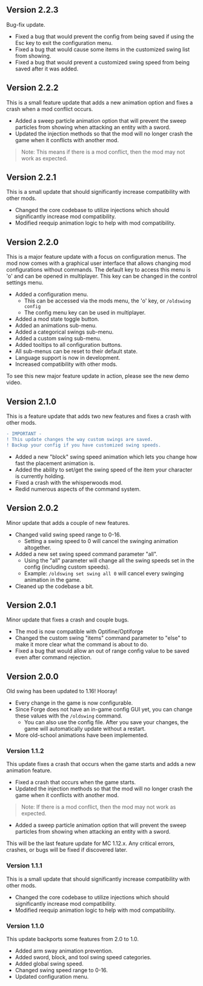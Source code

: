 ## Version 2.2.3
Bug-fix update.
- Fixed a bug that would prevent the config from being saved if using the Esc key to exit the configuration menu.
- Fixed a bug that would cause some items in the customized swing list from showing.
- Fixed a bug that would prevent a customized swing speed from being saved after it was added.

## Version 2.2.2
This is a small feature update that adds a new animation option and fixes a crash when a mod conflict occurs.
- Added a sweep particle animation option that will prevent the sweep particles from showing when attacking an entity with a sword.
- Updated the injection methods so that the mod will no longer crash the game when it conflicts with another mod.
> Note: This means if there is a mod conflict, then the mod may not work as expected.

## Version 2.2.1
This is a small update that should significantly increase compatibility with other mods.
- Changed the core codebase to utilize injections which should significantly increase mod compatibility.
- Modified reequip animation logic to help with mod compatibility.

## Version 2.2.0
This is a major feature update with a focus on configuration menus. The mod now comes with a graphical user interface that allows changing mod configurations without commands. The default key to access this menu is 'o' and can be opened in multiplayer. This key can be changed in the control settings menu.
- Added a configuration menu.
  - This can be accessed via the mods menu, the 'o' key, or `/oldswing config`
  - The config menu key can be used in multiplayer.
- Added a mod state toggle button.
- Added an animations sub-menu.
- Added a categorical swings sub-menu.
- Added a custom swing sub-menu.
- Added tooltips to all configuration buttons.
- All sub-menus can be reset to their default state.
- Language support is now in development.
- Increased compatibility with other mods.

To see this new major feature update in action, please see the new demo video.

## Version 2.1.0
This is a feature update that adds two new features and fixes a crash with other mods.
```diff
- IMPORTANT -
! This update changes the way custom swings are saved.
! Backup your config if you have customized swing speeds.
```
- Added a new "block" swing speed animation which lets you change how fast the placement animation is.
- Added the ability to set/get the swing speed of the item your character is currently holding.
- Fixed a crash with the whisperwoods mod.
- Redid numerous aspects of the command system.

## Version 2.0.2
Minor update that adds a couple of new features.
- Changed valid swing speed range to 0-16.
    - Setting a swing speed to 0 will cancel the swinging animation altogether.
- Added a new set swing speed command parameter "all".
    - Using the "all" parameter will change all the swing speeds set in the config (including custom speeds).
    - Example: `/oldswing set swing all 0` will cancel every swinging animation in the game.
- Cleaned up the codebase a bit.

## Version 2.0.1
Minor update that fixes a crash and couple bugs.
- The mod is now compatible with Optifine/Optiforge
- Changed the custom swing "items" command parameter to "else" to make it more clear what the command is about to do.
- Fixed a bug that would allow an out of range config value to be saved even after command rejection.

## Version 2.0.0
Old swing has been updated to 1.16! Hooray!
- Every change in the game is now configurable.
- Since Forge does not have an in-game config GUI yet, you can change these values with the `/oldswing` command.
    - You can also use the config file. After you save your changes, the game will automatically update without a restart.
- More old-school animations have been implemented.

### Version 1.1.2
This update fixes a crash that occurs when the game starts and adds a new animation feature.
- Fixed a crash that occurs when the game starts.
- Updated the injection methods so that the mod will no longer crash the game when it conflicts with another mod.
> Note: If there is a mod conflict, then the mod may not work as expected.
- Added a sweep particle animation option that will prevent the sweep particles from showing when attacking an entity with a sword.

This will be the last feature update for MC 1.12.x. Any critical errors, crashes, or bugs will be fixed if discovered later.

### Version 1.1.1
This is a small update that should significantly increase compatibility with other mods.
- Changed the core codebase to utilize injections which should significantly increase mod compatibility.
- Modified reequip animation logic to help with mod compatibility.

### Version 1.1.0
This update backports some features from 2.0 to 1.0.
- Added arm sway animation prevention.
- Added sword, block, and tool swing speed categories.
- Added global swing speed.
- Changed swing speed range to 0-16.
- Updated configuration menu.
